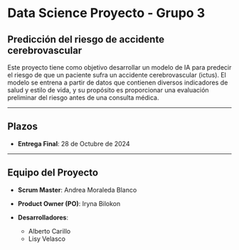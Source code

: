 # Data Science Proyecto - Grupo 3
## Predicción del riesgo de accidente cerebrovascular

Este proyecto tiene como objetivo desarrollar un modelo de IA para predecir el riesgo de que un paciente sufra un accidente cerebrovascular (ictus). El modelo se entrena a partir de datos que contienen diversos indicadores de salud y estilo de vida, y su propósito es proporcionar una evaluación preliminar del riesgo antes de una consulta médica.

---
## Plazos

- **Entrega Final**: 28 de Octubre de 2024

---

## Equipo del Proyecto

- **Scrum Master**: Andrea Moraleda Blanco

- **Product Owner (PO)**: Iryna Bilokon

- **Desarrolladores**:
  - Alberto Carillo 
  - Lisy Velasco
   

